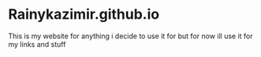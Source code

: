 # Rainykazimir.github.io
This is my website for anything i decide to use it for but for now ill use it for my links and stuff
